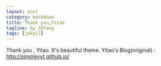 ```yaml
---
layout: post
category: markdown
title: Thank you,Yitao
tagline: by JSYang
tags: [jekyll]
---
```


Thank you , Yitao.
It's beautiful theme.
Yitao's Blog(original) : http://simpleyyt.github.io/
